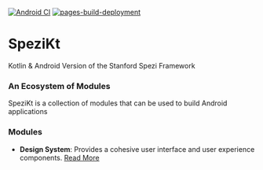 [![Android CI](https://github.com/Basler182/Spezi/actions/workflows/android.yml/badge.svg)](https://github.com/StanfordSpezi/SpeziKt/actions/workflows/android.yml)
[![pages-build-deployment](https://github.com/Basler182/SpeziKt/actions/workflows/pages/pages-build-deployment/badge.svg?branch=gh-pages)](https://github.com/Basler182/SpeziKt/actions/workflows/pages/pages-build-deployment)

# SpeziKt
Kotlin &amp; Android Version of the Stanford Spezi Framework

### An Ecosystem of Modules

SpeziKt is a collection of modules that can be used to build Android applications

### Modules

- **Design System**: Provides a cohesive user interface and user experience components. [Read More](./core/designsystem/README.md)